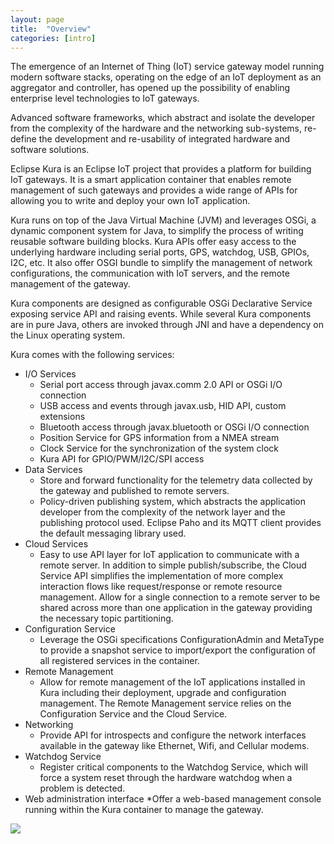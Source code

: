 ```yaml
---
layout: page
title:  "Overview"
categories: [intro]
---
```


The emergence of an Internet of Thing (IoT) service gateway model running modern software stacks, operating on the edge of an IoT deployment as an aggregator and controller, has opened up the possibility of enabling enterprise level technologies to IoT gateways.

Advanced software frameworks, which abstract and isolate the developer from the complexity of the hardware and the networking sub-systems, re-define the development and re-usability of integrated hardware and software solutions.

Eclipse Kura is an Eclipse IoT project that provides a platform for building IoT gateways. It is a smart application container that enables remote management of such gateways and provides a wide range of APIs for allowing you to write and deploy your own IoT application.

Kura runs on top of the Java Virtual Machine (JVM) and leverages OSGi, a dynamic component system for Java, to simplify the process of writing reusable software building blocks. Kura APIs offer  easy access to the underlying hardware including serial ports, GPS, watchdog, USB, GPIOs, I2C, etc. It also offer OSGI bundle to simplify the management of network configurations, the communication with IoT servers, and the remote management of the gateway.

Kura components are designed as configurable OSGi Declarative Service exposing service API and raising events. While several Kura components are in pure Java, others are invoked through JNI and have a dependency on the Linux operating system.

Kura comes with the following services:

* I/O Services
	* Serial port access through javax.comm 2.0 API or OSGi I/O connection
    *  USB access and events through javax.usb, HID API, custom extensions
    *  Bluetooth access through javax.bluetooth or OSGi I/O connection
    *  Position Service for GPS information from a NMEA stream
    *  Clock Service for the synchronization of the system clock
    *  Kura API for GPIO/PWM/I2C/SPI access
* Data Services
    * Store and forward functionality for the telemetry data collected by the gateway and published to remote servers.
    * Policy-driven publishing system, which abstracts the application developer from the complexity of the network layer and the
	publishing protocol used. Eclipse Paho and its MQTT client provides the default messaging library used.
* Cloud Services
    * Easy to use API layer for IoT application to communicate with a remote server. In addition to simple publish/subscribe,
      the Cloud Service API simplifies the implementation of more complex interaction flows like request/response or remote resource management.
      Allow for a single connection to a remote server to be shared across more than one application in the gateway providing the necessary topic partitioning.
* Configuration Service
    * Leverage the OSGi specifications ConfigurationAdmin and MetaType to provide a snapshot service to import/export the configuration of all registered services in the container.
* Remote Management
    * Allow for remote management of the IoT applications installed in Kura including their deployment, upgrade and configuration management. The Remote Management
      service relies on the Configuration Service and the Cloud Service.
* Networking
    * Provide API for introspects and configure the network interfaces available in the gateway like Ethernet, Wifi, and Cellular modems.
* Watchdog Service
    * Register critical components to the Watchdog Service, which will force a system reset through the hardware watchdog when a problem is detected.
* Web administration interface
    *Offer a web-based management console running within the Kura container to manage the gateway.

<img src="{{ site.baseurl }}/assets/images/intro.png"/>

